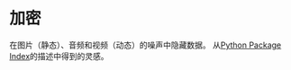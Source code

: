 加密
=============
在图片（静态）、音频和视频（动态）的噪声中隐藏数据。
从[Python Package Index](https://pypi.python.org/pypi/CryptographyKit/2.0.3)的描述中得到的灵感。